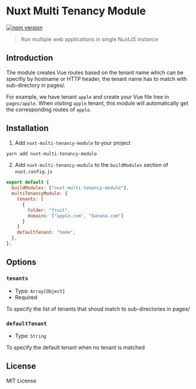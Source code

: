 # Nuxt Multi Tenancy Module

[![npm version][npm-version-src]][npm-version-href]

> Run multiple web applications in single NuxtJS instance

## Introduction

The module creates Vue routes based on the tenant name which can be specifiy by hostname or HTTP header, the tenant name has to match with sub-directory in pages/.

For example, we have tenant `apple` and create your Vue file tree in `pages/apple`. When visiting `apple` tenant, this module will automatically get the corresponding routes of `apple`.

## Installation

1. Add `nuxt-multi-tenancy-module` to your project

```bash
yarn add nuxt-multi-tenancy-module
```

2. Add `nuxt-multi-tenancy-module` to the `buildModules` section of `nuxt.config.js`

```js
export default {
  buildModules: ["nuxt-multi-tenancy-module"],
  multiTenancyModule: {
    tenants: [
      {
        folder: "fruit",
        domains: ["apple.com", "banana.com"]
      }
    ]
    defaultTenant: "home",
  },
};
```

## Options

### `tenants`

- Type: `Array[Object]`
- Required

To specify the list of tenants that shoud match to sub-directories in pages/

### `defaultTenant`

- Type: `String`

To specify the default tenant when no tenant is matched

## License

MIT License

<!-- Badges -->

[npm-version-src]: https://img.shields.io/npm/v/nuxt-multi-tenancy-module/latest.svg
[npm-version-href]: https://npmjs.com/package/nuxt-multi-tenancy-module
